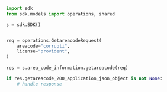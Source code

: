 <!-- Start SDK Example Usage -->
```python
import sdk
from sdk.models import operations, shared

s = sdk.SDK()


req = operations.GetareacodeRequest(
    areacode="corrupti",
    license="provident",
)
    
res = s.area_code_information.getareacode(req)

if res.getareacode_200_application_json_object is not None:
    # handle response
```
<!-- End SDK Example Usage -->